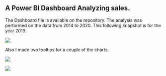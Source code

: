 ## A Power BI Dashboard Analyzing sales. 
The Dashboard file is available on the repository. The analysis was performed on the data from 2014 to 2020. This following snapshot is for the year 2019. 

![](https://i.imgur.com/TH9Q53l.jpg)

Also I made two tooltips for a couple of the charts.

![](https://i.imgur.com/i6qFnA0.jpg)


![](https://i.imgur.com/p6cwJKe.jpg)
